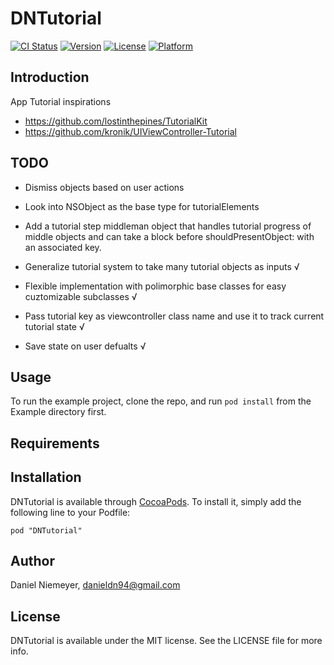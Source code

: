 # DNTutorial

[![CI Status](http://img.shields.io/travis/danielniemeyer/DNTutorial.svg?style=flat)](https://travis-ci.org/danielniemeyer/DNTutorial)
[![Version](https://img.shields.io/cocoapods/v/DNTutorial.svg?style=flat)](http://cocoadocs.org/docsets/DNTutorial)
[![License](https://img.shields.io/cocoapods/l/DNTutorial.svg?style=flat)](http://cocoadocs.org/docsets/DNTutorial)
[![Platform](https://img.shields.io/cocoapods/p/DNTutorial.svg?style=flat)](http://cocoadocs.org/docsets/DNTutorial)

## Introduction

App Tutorial inspirations

- https://github.com/lostinthepines/TutorialKit
- https://github.com/kronik/UIViewController-Tutorial

## TODO

- Dismiss objects based on user actions
- Look into NSObject as the base type for tutorialElements
- Add a tutorial step middleman object that handles tutorial progress of middle objects and can take a block before shouldPresentObject: with an associated key.

- Generalize tutorial system to take many tutorial objects as inputs √
- Flexible implementation with polimorphic base classes for easy cuztomizable subclasses √
- Pass tutorial key as viewcontroller class name and use it to track current tutorial state √
- Save state on user defualts √

## Usage

To run the example project, clone the repo, and run `pod install` from the Example directory first.

## Requirements

## Installation

DNTutorial is available through [CocoaPods](http://cocoapods.org). To install
it, simply add the following line to your Podfile:

    pod "DNTutorial"

## Author

Daniel Niemeyer, danieldn94@gmail.com

## License

DNTutorial is available under the MIT license. See the LICENSE file for more info.

